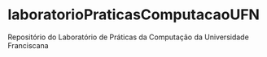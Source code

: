 # laboratorioPraticasComputacaoUFN
Repositório do Laboratório de Práticas da Computação da Universidade Franciscana
